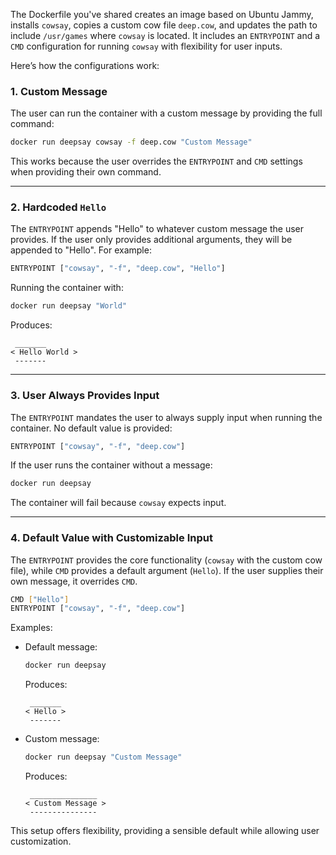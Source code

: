 The Dockerfile you've shared creates an image based on Ubuntu Jammy, installs `cowsay`, copies a custom cow file `deep.cow`, and updates the path to include `/usr/games` where `cowsay` is located. It includes an `ENTRYPOINT` and a `CMD` configuration for running `cowsay` with flexibility for user inputs.

Here’s how the configurations work:

### 1. **Custom Message**
The user can run the container with a custom message by providing the full command:

```bash
docker run deepsay cowsay -f deep.cow "Custom Message"
```

This works because the user overrides the `ENTRYPOINT` and `CMD` settings when providing their own command.

---

### 2. **Hardcoded `Hello`**
The `ENTRYPOINT` appends "Hello" to whatever custom message the user provides. If the user only provides additional arguments, they will be appended to "Hello". For example:

```bash
ENTRYPOINT ["cowsay", "-f", "deep.cow", "Hello"]
```

Running the container with:

```bash
docker run deepsay "World"
```

Produces:

```
 _______
< Hello World >
 -------
```

---

### 3. **User Always Provides Input**
The `ENTRYPOINT` mandates the user to always supply input when running the container. No default value is provided:

```bash
ENTRYPOINT ["cowsay", "-f", "deep.cow"]
```

If the user runs the container without a message:

```bash
docker run deepsay
```

The container will fail because `cowsay` expects input.

---

### 4. **Default Value with Customizable Input**
The `ENTRYPOINT` provides the core functionality (`cowsay` with the custom cow file), while `CMD` provides a default argument (`Hello`). If the user supplies their own message, it overrides `CMD`.

```bash
CMD ["Hello"]
ENTRYPOINT ["cowsay", "-f", "deep.cow"]
```

Examples:
- Default message:

  ```bash
  docker run deepsay
  ```

  Produces:

  ```
   _______
  < Hello >
   -------
  ```

- Custom message:

  ```bash
  docker run deepsay "Custom Message"
  ```

  Produces:

  ```
   _______________
  < Custom Message >
   ---------------
  ```

This setup offers flexibility, providing a sensible default while allowing user customization.